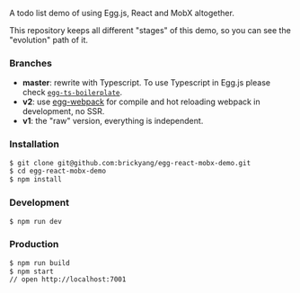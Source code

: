 A todo list demo of using Egg.js, React and MobX altogether.

This repository keeps all different "stages" of this demo, so you can see the "evolution" path of it.

### Branches

- **master**: rewrite with Typescript. To use Typescript in Egg.js please check [`egg-ts-boilerplate`](https://github.com/brickyang/egg-ts-boilerplate).
- **v2**: use [egg-webpack][] for compile and hot reloading webpack in development, no SSR.
- **v1**: the "raw" version, everything is independent.

### Installation

```bash
$ git clone git@github.com:brickyang/egg-react-mobx-demo.git
$ cd egg-react-mobx-demo
$ npm install
```

### Development

```bash
$ npm run dev
```

### Production

```bash
$ npm run build
$ npm start
// open http://localhost:7001
```

[egg]: https://eggjs.org
[egg-webpack]: https://github.com/hubcarl/egg-webpack
